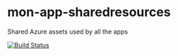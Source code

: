 # mon-app-sharedresources
Shared Azure assets used by all the apps


[![Build Status](https://dev.azure.com/logion-mon/mon/_apis/build/status/mon-app-sharedresources?branchName=master)](https://dev.azure.com/logion-mon/mon/_build/latest?definitionId=3&branchName=master)


